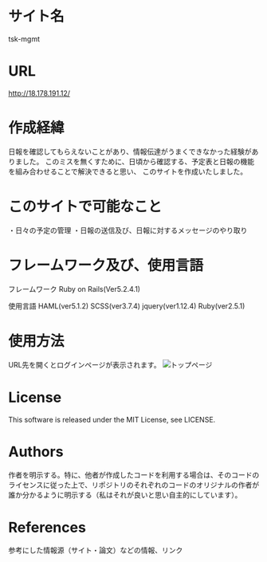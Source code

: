# サイト名
tsk-mgmt

# URL
http://18.178.191.12/

# 作成経緯
日報を確認してもらえないことがあり、情報伝達がうまくできなかった経験がありました。
このミスを無くすために、日頃から確認する、予定表と日報の機能を組み合わせることで解決できると思い、
このサイトを作成いたしました。

# このサイトで可能なこと
・日々の予定の管理
・日報の送信及び、日報に対するメッセージのやり取り

# フレームワーク及び、使用言語
フレームワーク
Ruby on Rails(Ver5.2.4.1)

使用言語
HAML(ver5.1.2)
SCSS(ver3.7.4)
jquery(ver1.12.4)
Ruby(ver2.5.1)

# 使用方法
URL先を開くとログインページが表示されます。
![トップページ](images/explanation/機能説明_トップページ.jpg "機能説明_トップページ")

# License
This software is released under the MIT License, see LICENSE.

# Authors
作者を明示する。特に、他者が作成したコードを利用する場合は、そのコードのライセンスに従った上で、リポジトリのそれぞれのコードのオリジナルの作者が誰か分かるように明示する（私はそれが良いと思い自主的にしています）。

# References
参考にした情報源（サイト・論文）などの情報、リンク
